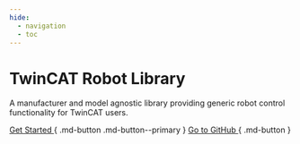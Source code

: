 ```yaml
---
hide:
  - navigation
  - toc
---
```


# TwinCAT Robot Library

A manufacturer and model agnostic library providing generic robot control functionality for TwinCAT users.

[Get Started ](getting_started.md){ .md-button .md-button--primary } [Go to GitHub ](https://github.com/plc-roboconnect){ .md-button }